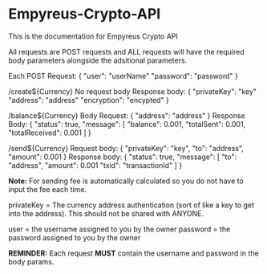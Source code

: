 # Empyreus-Crypto-API
This is the documentation for Empyreus Crypto API

All requests are POST requests and ALL requests will have the required body parameters alongside the adsitional parameters.

Each POST Request:
{
    "user": "userName"
    "password": "password"
}


/create${Currency}
No request body
Response body:
{
    "privateKey": "key"
    "address": "address"
    "encryption": "encypted"
}

/balance${Currency}
Body Request: 
{
    "address": "address"
}
Response Body:
{
    "status": true,
    "message": [
       "balance": 0.001,
       "totalSent": 0.001,
       "totalReceived": 0.001
    ]
}

/send${Currency}
Request body:
{
    "privateKey": "key",
    "to": "address",
    "amount": 0.001
}
Response body:
{
    "status": true,
    "message": [
        "to": "address",
        "amount": 0.001
        "txid": "transactionId"
    ]
}

**Note:** For sending fee is automatically calculated so you do not have to input the fee each time.

privateKey = The currency address authentication (sort of like a key to get into the address). This should not be shared with ANYONE.

user = the username assigned to you by the owner
password = the password assigned to you by the owner

**REMINDER:** Each request **MUST** contain the username and password in the body params.
